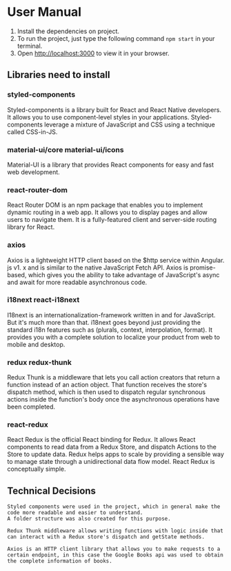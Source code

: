 # User Manual

1. Install the dependencies on project.
2. To run the project, just type the following command `npm start` in your terminal.
3. Open [http://localhost:3000](http://localhost:3000) to view it in your browser.

## Libraries need to install

### styled-components
Styled-components is a library built for React and React Native developers. It allows you to use component-level styles in your applications. Styled-components leverage a mixture of JavaScript and CSS using a technique called CSS-in-JS.

### material-ui/core material-ui/icons
Material-UI is a library that provides React components for easy and fast web development.

### react-router-dom       
React Router DOM is an npm package that enables you to implement dynamic routing in a web app. It allows you to display pages and allow users to navigate them. It is a fully-featured client and server-side routing library for React.

### axios    
Axios is a lightweight HTTP client based on the $http service within Angular. js v1. x and is similar to the native JavaScript Fetch API. Axios is promise-based, which gives you the ability to take advantage of JavaScript's async and await for more readable asynchronous code.

### i18next react-i18next
I18next is an internationalization-framework written in and for JavaScript. But it's much more than that.
i18next goes beyond just providing the standard i18n features such as (plurals, context, interpolation, format). It provides you with a complete solution to localize your product from web to mobile and desktop.

### redux redux-thunk    
Redux Thunk is a middleware that lets you call action creators that return a function instead of an action object. That function receives the store's dispatch method, which is then used to dispatch regular synchronous actions inside the function's body once the asynchronous operations have been completed.

### react-redux   
React Redux is the official React binding for Redux. It allows React components to read data from a Redux Store, and dispatch Actions to the Store to update data. Redux helps apps to scale by providing a sensible way to manage state through a unidirectional data flow model. React Redux is conceptually simple.

## Technical Decisions
    Styled components were used in the project, which in general make the code more readable and easier to understand. 
    A folder structure was also created for this purpose.

    Redux Thunk middleware allows writing functions with logic inside that can interact with a Redux store's dispatch and getState methods.

    Axios is an HTTP client library that allows you to make requests to a certain endpoint, in this case the Google Books api was used to obtain the complete information of books.